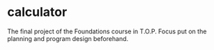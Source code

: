 # calculator

The final project of the Foundations course in T.O.P.
Focus put on the planning and program design beforehand.